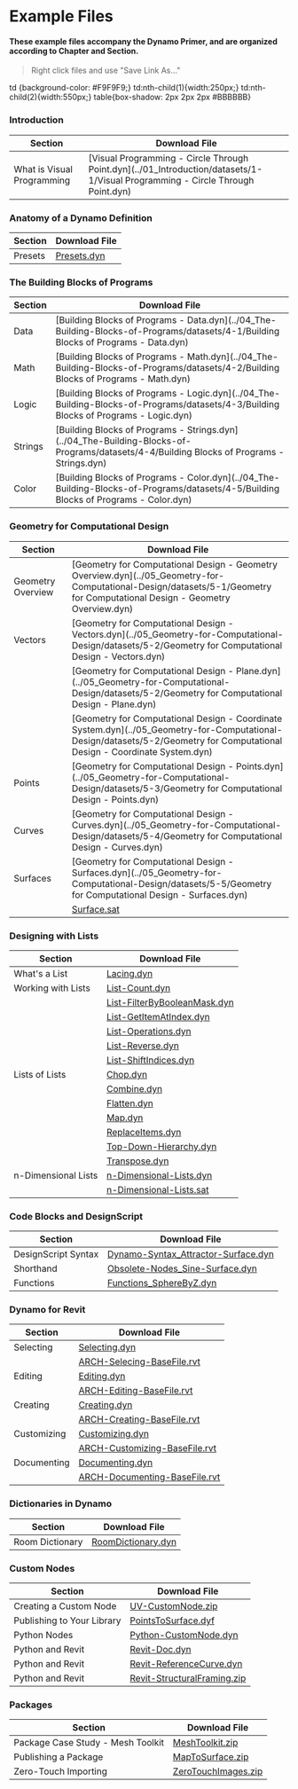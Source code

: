 # Example Files

#### These example files accompany the Dynamo Primer, and are organized according to Chapter and Section.

> Right click files and use "Save Link As..."

td {background-color: #F9F9F9;} td:nth-child(1){width:250px;} td:nth-child(2){width:550px;} table{box-shadow: 2px 2px 2px #BBBBBB}

### Introduction

| Section                    | Download File                                                                                                                     |
| -------------------------- | --------------------------------------------------------------------------------------------------------------------------------- |
| What is Visual Programming | \[Visual Programming - Circle Through Point.dyn]\(../01\_Introduction/datasets/1-1/Visual Programming - Circle Through Point.dyn) |

### Anatomy of a Dynamo Definition

| Section | Download File                                                                                                                              |
| ------- | ------------------------------------------------------------------------------------------------------------------------------------------ |
| Presets | [Presets.dyn](https://github.com/h-iL/ForkedDynamoPrimerReorganized/blob/main/03\_Anatomy-of-a-Dynamo-Definition/datasets/3-5/Presets.dyn) |

### The Building Blocks of Programs

| Section | Download File                                                                                                                                |
| ------- | -------------------------------------------------------------------------------------------------------------------------------------------- |
| Data    | \[Building Blocks of Programs - Data.dyn]\(../04\_The-Building-Blocks-of-Programs/datasets/4-1/Building Blocks of Programs - Data.dyn)       |
| Math    | \[Building Blocks of Programs - Math.dyn]\(../04\_The-Building-Blocks-of-Programs/datasets/4-2/Building Blocks of Programs - Math.dyn)       |
| Logic   | \[Building Blocks of Programs - Logic.dyn]\(../04\_The-Building-Blocks-of-Programs/datasets/4-3/Building Blocks of Programs - Logic.dyn)     |
| Strings | \[Building Blocks of Programs - Strings.dyn]\(../04\_The-Building-Blocks-of-Programs/datasets/4-4/Building Blocks of Programs - Strings.dyn) |
| Color   | \[Building Blocks of Programs - Color.dyn]\(../04\_The-Building-Blocks-of-Programs/datasets/4-5/Building Blocks of Programs - Color.dyn)     |

### Geometry for Computational Design

| Section           | Download File                                                                                                                                                                  |
| ----------------- | ------------------------------------------------------------------------------------------------------------------------------------------------------------------------------ |
| Geometry Overview | \[Geometry for Computational Design - Geometry Overview.dyn]\(../05\_Geometry-for-Computational-Design/datasets/5-1/Geometry for Computational Design - Geometry Overview.dyn) |
| Vectors           | \[Geometry for Computational Design - Vectors.dyn]\(../05\_Geometry-for-Computational-Design/datasets/5-2/Geometry for Computational Design - Vectors.dyn)                     |
|                   | \[Geometry for Computational Design - Plane.dyn]\(../05\_Geometry-for-Computational-Design/datasets/5-2/Geometry for Computational Design - Plane.dyn)                         |
|                   | \[Geometry for Computational Design - Coordinate System.dyn]\(../05\_Geometry-for-Computational-Design/datasets/5-2/Geometry for Computational Design - Coordinate System.dyn) |
| Points            | \[Geometry for Computational Design - Points.dyn]\(../05\_Geometry-for-Computational-Design/datasets/5-3/Geometry for Computational Design - Points.dyn)                       |
| Curves            | \[Geometry for Computational Design - Curves.dyn]\(../05\_Geometry-for-Computational-Design/datasets/5-4/Geometry for Computational Design - Curves.dyn)                       |
| Surfaces          | \[Geometry for Computational Design - Surfaces.dyn]\(../05\_Geometry-for-Computational-Design/datasets/5-5/Geometry for Computational Design - Surfaces.dyn)                   |
|                   | [Surface.sat](https://github.com/h-iL/ForkedDynamoPrimerReorganized/blob/main/05\_Geometry-for-Computational-Design/datasets/5-5/Surface.sat)                                  |

### Designing with Lists

| Section             | Download File                                                                                                                                                      |
| ------------------- | ------------------------------------------------------------------------------------------------------------------------------------------------------------------ |
| What's a List       | [Lacing.dyn](https://github.com/h-iL/ForkedDynamoPrimerReorganized/blob/main/06\_Designing-with-Lists/datasets/6-1/Lacing.dyn)                                     |
| Working with Lists  | [List-Count.dyn](https://github.com/h-iL/ForkedDynamoPrimerReorganized/blob/main/06\_Designing-with-Lists/datasets/6-2/List-Count.dyn)                             |
|                     | [List-FilterByBooleanMask.dyn](https://github.com/h-iL/ForkedDynamoPrimerReorganized/blob/main/06\_Designing-with-Lists/datasets/6-2/List-FilterByBooleanMask.dyn) |
|                     | [List-GetItemAtIndex.dyn](https://github.com/h-iL/ForkedDynamoPrimerReorganized/blob/main/06\_Designing-with-Lists/datasets/6-2/List-GetItemAtIndex.dyn)           |
|                     | [List-Operations.dyn](https://github.com/h-iL/ForkedDynamoPrimerReorganized/blob/main/06\_Designing-with-Lists/datasets/6-2/List-Operations.dyn)                   |
|                     | [List-Reverse.dyn](https://github.com/h-iL/ForkedDynamoPrimerReorganized/blob/main/06\_Designing-with-Lists/datasets/6-2/List-Reverse.dyn)                         |
|                     | [List-ShiftIndices.dyn](https://github.com/h-iL/ForkedDynamoPrimerReorganized/blob/main/06\_Designing-with-Lists/datasets/6-2/List-ShiftIndices.dyn)               |
| Lists of Lists      | [Chop.dyn](https://github.com/h-iL/ForkedDynamoPrimerReorganized/blob/main/06\_Designing-with-Lists/datasets/6-3/Chop.dyn)                                         |
|                     | [Combine.dyn](https://github.com/h-iL/ForkedDynamoPrimerReorganized/blob/main/06\_Designing-with-Lists/datasets/6-3/Combine.dyn)                                   |
|                     | [Flatten.dyn](https://github.com/h-iL/ForkedDynamoPrimerReorganized/blob/main/06\_Designing-with-Lists/datasets/6-3/Flatten.dyn)                                   |
|                     | [Map.dyn](https://github.com/h-iL/ForkedDynamoPrimerReorganized/blob/main/06\_Designing-with-Lists/datasets/6-3/Map.dyn)                                           |
|                     | [ReplaceItems.dyn](https://github.com/h-iL/ForkedDynamoPrimerReorganized/blob/main/06\_Designing-with-Lists/datasets/6-3/ReplaceItems.dyn)                         |
|                     | [Top-Down-Hierarchy.dyn](https://github.com/h-iL/ForkedDynamoPrimerReorganized/blob/main/06\_Designing-with-Lists/datasets/6-3/Top-Down-Hierarchy.dyn)             |
|                     | [Transpose.dyn](https://github.com/h-iL/ForkedDynamoPrimerReorganized/blob/main/06\_Designing-with-Lists/datasets/6-3/Transpose.dyn)                               |
| n-Dimensional Lists | [n-Dimensional-Lists.dyn](https://github.com/h-iL/ForkedDynamoPrimerReorganized/blob/main/06\_Designing-with-Lists/datasets/6-4/n-Dimensional-Lists.dyn)           |
|                     | [n-Dimensional-Lists.sat](https://github.com/h-iL/ForkedDynamoPrimerReorganized/blob/main/06\_Designing-with-Lists/datasets/6-4/n-Dimensional-Lists.sat)           |

### Code Blocks and DesignScript

| Section             | Download File                                                                                                                                                            |
| ------------------- | ------------------------------------------------------------------------------------------------------------------------------------------------------------------------ |
| DesignScript Syntax | [Dynamo-Syntax\_Attractor-Surface.dyn](https://github.com/h-iL/ForkedDynamoPrimerReorganized/blob/main/07\_Code-Block/datasets/7-2/Dynamo-Syntax\_Attractor-Surface.dyn) |
| Shorthand           | [Obsolete-Nodes\_Sine-Surface.dyn](https://github.com/h-iL/ForkedDynamoPrimerReorganized/blob/main/07\_Code-Block/datasets/7-3/Obsolete-Nodes\_Sine-Surface.dyn)         |
| Functions           | [Functions\_SphereByZ.dyn](https://github.com/h-iL/ForkedDynamoPrimerReorganized/blob/main/07\_Code-Block/datasets/7-4/Functions\_SphereByZ.dyn)                         |

### Dynamo for Revit

| Section     | Download File                                                                                                                                                    |
| ----------- | ---------------------------------------------------------------------------------------------------------------------------------------------------------------- |
| Selecting   | [Selecting.dyn](https://github.com/h-iL/ForkedDynamoPrimerReorganized/blob/main/08\_Dynamo-for-Revit/datasets/8-2/Selecting.dyn)                                 |
|             | [ARCH-Selecing-BaseFile.rvt](https://github.com/h-iL/ForkedDynamoPrimerReorganized/blob/main/08\_Dynamo-for-Revit/datasets/8-2/ARCH-Selecting-BaseFile.rvt)      |
| Editing     | [Editing.dyn](https://github.com/h-iL/ForkedDynamoPrimerReorganized/blob/main/08\_Dynamo-for-Revit/datasets/8-3/Editing.dyn)                                     |
|             | [ARCH-Editing-BaseFile.rvt](https://github.com/h-iL/ForkedDynamoPrimerReorganized/blob/main/08\_Dynamo-for-Revit/datasets/8-3/ARCH-Editing-BaseFile.rvt)         |
| Creating    | [Creating.dyn](https://github.com/h-iL/ForkedDynamoPrimerReorganized/blob/main/08\_Dynamo-for-Revit/datasets/8-4/Creating.dyn)                                   |
|             | [ARCH-Creating-BaseFile.rvt](https://github.com/h-iL/ForkedDynamoPrimerReorganized/blob/main/08\_Dynamo-for-Revit/datasets/8-4/ARCH-Creating-BaseFile.rvt)       |
| Customizing | [Customizing.dyn](https://github.com/h-iL/ForkedDynamoPrimerReorganized/blob/main/08\_Dynamo-for-Revit/datasets/8-5/Customizing.dyn)                             |
|             | [ARCH-Customizing-BaseFile.rvt](https://github.com/h-iL/ForkedDynamoPrimerReorganized/blob/main/08\_Dynamo-for-Revit/datasets/8-5/ARCH-Customizing-BaseFile.rvt) |
| Documenting | [Documenting.dyn](https://github.com/h-iL/ForkedDynamoPrimerReorganized/blob/main/08\_Dynamo-for-Revit/datasets/8-6/Documenting.dyn)                             |
|             | [ARCH-Documenting-BaseFile.rvt](https://github.com/h-iL/ForkedDynamoPrimerReorganized/blob/main/08\_Dynamo-for-Revit/datasets/8-6/ARCH-Documenting-BaseFile.rvt) |

### Dictionaries in Dynamo

| Section         | Download File                                                                                                                           |
| --------------- | --------------------------------------------------------------------------------------------------------------------------------------- |
| Room Dictionary | [RoomDictionary.dyn](https://github.com/h-iL/ForkedDynamoPrimerReorganized/blob/main/09\_Dictionaries/datasets/9-4\_roomDictionary.dyn) |

### Custom Nodes

| Section                    | Download File                                                                                                                                             |
| -------------------------- | --------------------------------------------------------------------------------------------------------------------------------------------------------- |
| Creating a Custom Node     | [UV-CustomNode.zip](https://github.com/h-iL/ForkedDynamoPrimerReorganized/blob/main/10\_Custom-Nodes/datasets/10-2/UV-CustomNode.zip)                     |
| Publishing to Your Library | [PointsToSurface.dyf](https://github.com/h-iL/ForkedDynamoPrimerReorganized/blob/main/10\_Custom-Nodes/datasets/10-3/PointsToSurface.dyf)                 |
| Python Nodes               | [Python-CustomNode.dyn](https://github.com/h-iL/ForkedDynamoPrimerReorganized/blob/main/10\_Custom-Nodes/datasets/10-4/Python-CustomNode.dyn)             |
| Python and Revit           | [Revit-Doc.dyn](https://github.com/h-iL/ForkedDynamoPrimerReorganized/blob/main/10\_Custom-Nodes/datasets/10-5/Revit-Doc.dyn)                             |
| Python and Revit           | [Revit-ReferenceCurve.dyn](https://github.com/h-iL/ForkedDynamoPrimerReorganized/blob/main/10\_Custom-Nodes/datasets/10-5/Revit-ReferenceCurve.dyn)       |
| Python and Revit           | [Revit-StructuralFraming.zip](https://github.com/h-iL/ForkedDynamoPrimerReorganized/blob/main/10\_Custom-Nodes/datasets/10-5/Revit-StructuralFraming.zip) |

### Packages

| Section                           | Download File                                                                                                                         |
| --------------------------------- | ------------------------------------------------------------------------------------------------------------------------------------- |
| Package Case Study - Mesh Toolkit | [MeshToolkit.zip](https://github.com/h-iL/ForkedDynamoPrimerReorganized/blob/main/11\_Packages/datasets/11-2/MeshToolkit.zip)         |
| Publishing a Package              | [MapToSurface.zip](https://github.com/h-iL/ForkedDynamoPrimerReorganized/blob/main/11\_Packages/datasets/11-4/MapToSurface.zip)       |
| Zero-Touch Importing              | [ZeroTouchImages.zip](https://github.com/h-iL/ForkedDynamoPrimerReorganized/blob/main/11\_Packages/datasets/11-5/ZeroTouchImages.zip) |
